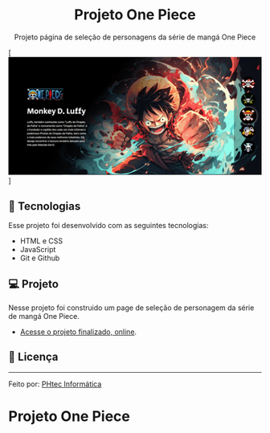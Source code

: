 <h1 align="center">Projeto One Piece</h1> 

<p align="center">Projeto página de seleção de personagens da série de mangá One Piece</p>

[<img src="./OnePiece.gif" alt="Serié de mangá One Piece">]

## 🚀 Tecnologias

Esse projeto foi desenvolvido com as seguintes tecnologias:

- HTML e CSS
- JavaScript
- Git e Github

## 💻 Projeto

Nesse projeto foi construido um page de seleção de personagem da série de mangá One Piece.

- [Acesse o projeto finalizado, online](https://phtecinformatica.github.io/projeto-gta).


## 📑 Licença

---

Feito por: <a href="https://www.instagram.com/phtec_informatica?igsh=ems1YmJyMzY5cnls">PHtec Informática</a>

# Projeto One Piece
